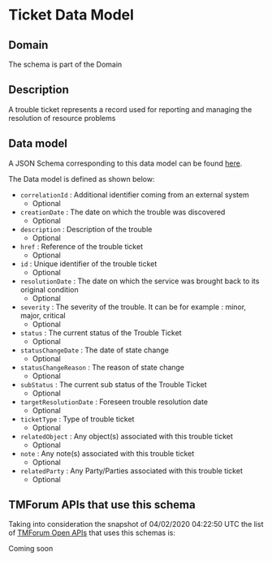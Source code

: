 # Ticket Data Model

## Domain

The  schema is part of the  Domain

## Description

A trouble ticket represents a record used for reporting and managing the resolution of resource problems

## Data model

A JSON Schema corresponding to this data model can be found
[here](https://github.com/tmforum-rand/schemas/blob/candidates/Common/Ticket.schema.json).

The Data model is defined as shown below:
- `correlationId` : Additional identifier coming from an external system
  - Optional
- `creationDate` : The date on which the trouble was discovered
  - Optional
- `description` : Description of the trouble
  - Optional
- `href` : Reference of the trouble ticket
  - Optional
- `id` : Unique identifier of the trouble ticket
  - Optional
- `resolutionDate` : The date on which the service was brought back to its original condition
  - Optional
- `severity` : The severity of the trouble. It can be for example : minor, major, critical
  - Optional
- `status` : The current status of the Trouble Ticket
  - Optional
- `statusChangeDate` : The date of state change
  - Optional
- `statusChangeReason` : The reason of state change
  - Optional
- `subStatus` : The current sub status of the Trouble Ticket
  - Optional
- `targetResolutionDate` : Foreseen trouble resolution date
  - Optional
- `ticketType` : Type of trouble ticket
  - Optional
- `relatedObject` : Any object(s) associated with this trouble ticket
  - Optional
- `note` : Any note(s) associated with this trouble ticket
  - Optional
- `relatedParty` : Any Party/Parties associated with this trouble ticket
  - Optional




## TMForum APIs that use this schema

Taking into consideration the snapshot of 04/02/2020 04:22:50 UTC the list of [TMForum Open APIs](https://www.tmforum.org/open-apis/) that uses this schemas is:

Coming soon